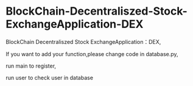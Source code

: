 # BlockChain-Decentraliszed-Stock-ExchangeApplication-DEX
BlockChain Decentraliszed Stock ExchangeApplication：DEX,

If you want to add your function,please change code in database.py,

run main to register,

run user to check user in database

